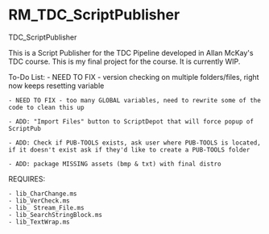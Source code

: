 # RM_TDC_ScriptPublisher
 TDC_ScriptPublisher

This is a Script Publisher for the TDC Pipeline developed in Allan McKay's TDC course.  This is my final project for the course.  It is currently WIP.

To-Do List:
	- NEED TO FIX - version checking on multiple folders/files, right now keeps resetting variable
	
	- NEED TO FIX - too many GLOBAL variables, need to rewrite some of the code to clean this up

	- ADD: "Import Files" button to ScriptDepot that will force popup of ScriptPub
	
	- ADD: Check if PUB-TOOLS exists, ask user where PUB-TOOLS is located, 
	if it doesn't exist ask if they'd like to create a PUB-TOOLS folder
	
	- ADD: package MISSING assets (bmp & txt) with final distro

REQUIRES:

    - lib_CharChange.ms
    - lib_VerCheck.ms
    - lib_ Stream_File.ms
    - lib_SearchStringBlock.ms
    - lib_TextWrap.ms

